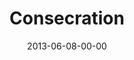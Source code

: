 ---
layout: message
category: message
series: "GoodSex"
title: "Consecration"
date: 2013-06-08-00-00
message_id: 790
audio: "http://s3.amazonaws.com/crossroads-media/media/legacy/mp3/goodsex_04.mp3"
audio-duration: "42:34"
program: "http://s3.amazonaws.com/crossroads-media/media/legacy/documents/06_08-09_13Program_LO.pdf"
description: "We'll be talking about God's redemptive plan for sex.
(This message contains adult content.)"
video: "https://s3.amazonaws.com/crossroadsvideomessages/goodsex_04.mp4"
video-duration: "42:39"
video-image: "http://s3.amazonaws.com/crossroads-media/images/legacy/content/goodsex_04_still.jpg"
flag: "Y"
---